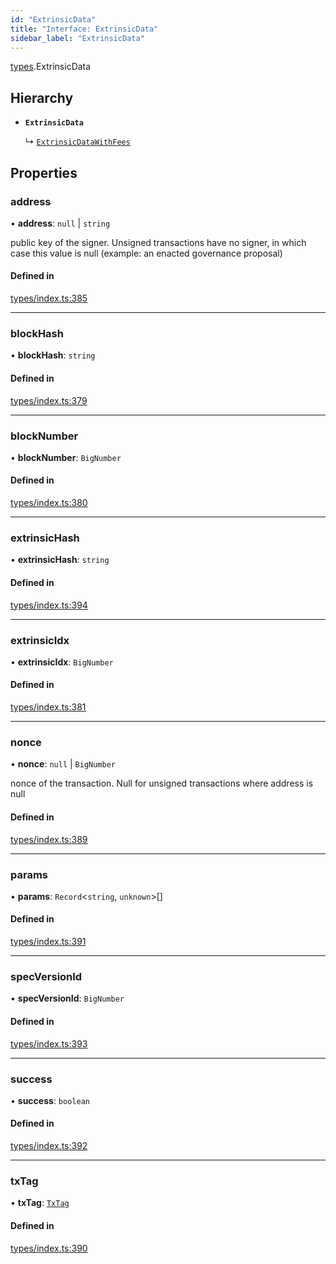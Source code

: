 ```yaml
---
id: "ExtrinsicData"
title: "Interface: ExtrinsicData"
sidebar_label: "ExtrinsicData"
---
```


[types](../../../modules/Types/Types.md).ExtrinsicData

## Hierarchy

- **`ExtrinsicData`**

  ↳ [`ExtrinsicDataWithFees`](../ExtrinsicDataWithFees/ExtrinsicDataWithFees.md)

## Properties

### address

• **address**: ``null`` \| `string`

public key of the signer. Unsigned transactions have no signer, in which case this value is null (example: an enacted governance proposal)

#### Defined in

[types/index.ts:385](https://github.com/PolymeshAssociation/polymesh-sdk/blob/95e180d2/src/types/index.ts#L385)

___

### blockHash

• **blockHash**: `string`

#### Defined in

[types/index.ts:379](https://github.com/PolymeshAssociation/polymesh-sdk/blob/95e180d2/src/types/index.ts#L379)

___

### blockNumber

• **blockNumber**: `BigNumber`

#### Defined in

[types/index.ts:380](https://github.com/PolymeshAssociation/polymesh-sdk/blob/95e180d2/src/types/index.ts#L380)

___

### extrinsicHash

• **extrinsicHash**: `string`

#### Defined in

[types/index.ts:394](https://github.com/PolymeshAssociation/polymesh-sdk/blob/95e180d2/src/types/index.ts#L394)

___

### extrinsicIdx

• **extrinsicIdx**: `BigNumber`

#### Defined in

[types/index.ts:381](https://github.com/PolymeshAssociation/polymesh-sdk/blob/95e180d2/src/types/index.ts#L381)

___

### nonce

• **nonce**: ``null`` \| `BigNumber`

nonce of the transaction. Null for unsigned transactions where address is null

#### Defined in

[types/index.ts:389](https://github.com/PolymeshAssociation/polymesh-sdk/blob/95e180d2/src/types/index.ts#L389)

___

### params

• **params**: `Record`<`string`, `unknown`\>[]

#### Defined in

[types/index.ts:391](https://github.com/PolymeshAssociation/polymesh-sdk/blob/95e180d2/src/types/index.ts#L391)

___

### specVersionId

• **specVersionId**: `BigNumber`

#### Defined in

[types/index.ts:393](https://github.com/PolymeshAssociation/polymesh-sdk/blob/95e180d2/src/types/index.ts#L393)

___

### success

• **success**: `boolean`

#### Defined in

[types/index.ts:392](https://github.com/PolymeshAssociation/polymesh-sdk/blob/95e180d2/src/types/index.ts#L392)

___

### txTag

• **txTag**: [`TxTag`](../../../modules/Generated/Types/Types.md#txtag)

#### Defined in

[types/index.ts:390](https://github.com/PolymeshAssociation/polymesh-sdk/blob/95e180d2/src/types/index.ts#L390)
